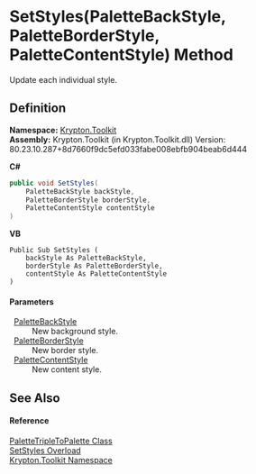 # SetStyles(PaletteBackStyle, PaletteBorderStyle, PaletteContentStyle) Method


Update each individual style.



## Definition
**Namespace:** <a href="79d2eac2-21f4-54ff-7552-b20c33c30600.md">Krypton.Toolkit</a>  
**Assembly:** Krypton.Toolkit (in Krypton.Toolkit.dll) Version: 80.23.10.287+8d7660f9dc5efd033fabe008ebfb904beab6d444

**C#**
``` C#
public void SetStyles(
	PaletteBackStyle backStyle,
	PaletteBorderStyle borderStyle,
	PaletteContentStyle contentStyle
)
```
**VB**
``` VB
Public Sub SetStyles ( 
	backStyle As PaletteBackStyle,
	borderStyle As PaletteBorderStyle,
	contentStyle As PaletteContentStyle
)
```



#### Parameters
<dl><dt>  <a href="c97e1038-2648-15dd-eb6c-99b5855419c6.md">PaletteBackStyle</a></dt><dd>New background style.</dd><dt>  <a href="b1fca4a5-050c-8382-9a04-e92bf0a4f34f.md">PaletteBorderStyle</a></dt><dd>New border style.</dd><dt>  <a href="e51bbd11-7fb5-8388-9a31-63383b173303.md">PaletteContentStyle</a></dt><dd>New content style.</dd></dl>

## See Also


#### Reference
<a href="3ece6610-d6fa-db49-4879-b741f38f08d6.md">PaletteTripleToPalette Class</a>  
<a href="68f46280-a2a1-52c5-194d-a72cbf769985.md">SetStyles Overload</a>  
<a href="79d2eac2-21f4-54ff-7552-b20c33c30600.md">Krypton.Toolkit Namespace</a>  
